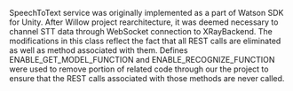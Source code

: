 SpeechToText service was originally implemented as a part of Watson SDK for Unity.
After Willow project rearchitecture, it was deemed necessary to channel STT data through WebSocket connection to XRayBackend.
The modifications in this class reflect the fact that all REST calls are eliminated as well as method associated with them.
Defines ENABLE_GET_MODEL_FUNCTION and ENABLE_RECOGNIZE_FUNCTION were used to remove portion of related code through our the project to ensure that the REST calls associated with those methods are never called.
